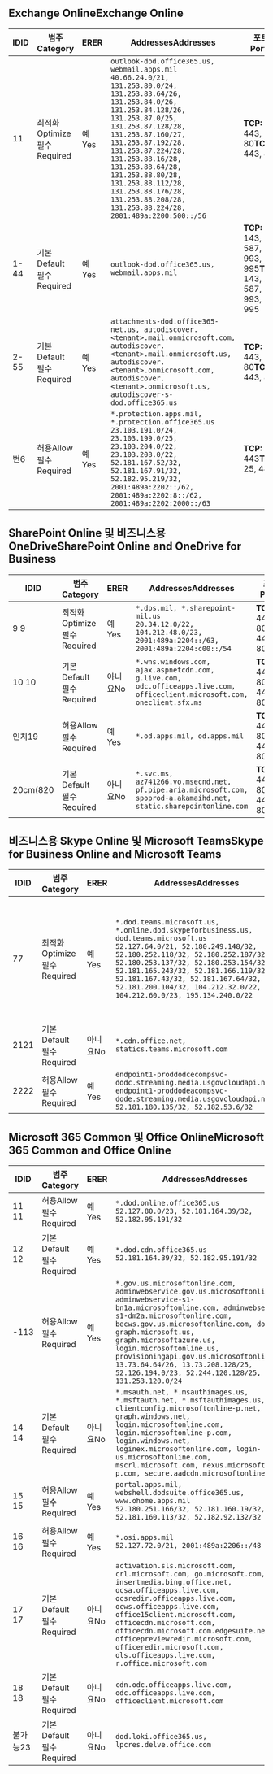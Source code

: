 <!--THIS FILE IS AUTOMATICALLY GENERATED. MANUAL CHANGES WILL BE OVERWRITTEN.-->
<!--Please contact the Office 365 Endpoints team with any questions.-->
<!--USGovDoD endpoints version 2019112700-->
<!--File generated 2019-11-27 11:00:08.0914-->

## <a name="exchange-online"></a><span data-ttu-id="557e7-101">Exchange Online</span><span class="sxs-lookup"><span data-stu-id="557e7-101">Exchange Online</span></span>

<span data-ttu-id="557e7-102">ID</span><span class="sxs-lookup"><span data-stu-id="557e7-102">ID</span></span> | <span data-ttu-id="557e7-103">범주</span><span class="sxs-lookup"><span data-stu-id="557e7-103">Category</span></span> | <span data-ttu-id="557e7-104">ER</span><span class="sxs-lookup"><span data-stu-id="557e7-104">ER</span></span> | <span data-ttu-id="557e7-105">Addresses</span><span class="sxs-lookup"><span data-stu-id="557e7-105">Addresses</span></span> | <span data-ttu-id="557e7-106">포트</span><span class="sxs-lookup"><span data-stu-id="557e7-106">Ports</span></span>
-- | -------------------- | --- | ---------------------------------------------------------------------------------------------------------------------------------------------------------------------------------------------------------------------------------------------------------------------------------------------------------------------------------------------------------------------------------------------- | -------------------------------
<span data-ttu-id="557e7-107">1</span><span class="sxs-lookup"><span data-stu-id="557e7-107">1</span></span> | <span data-ttu-id="557e7-108">최적화</span><span class="sxs-lookup"><span data-stu-id="557e7-108">Optimize</span></span><BR><span data-ttu-id="557e7-109">필수</span><span class="sxs-lookup"><span data-stu-id="557e7-109">Required</span></span> | <span data-ttu-id="557e7-110">예</span><span class="sxs-lookup"><span data-stu-id="557e7-110">Yes</span></span> | `outlook-dod.office365.us, webmail.apps.mil`<BR>`40.66.24.0/21, 131.253.80.0/24, 131.253.83.64/26, 131.253.84.0/26, 131.253.84.128/26, 131.253.87.0/25, 131.253.87.128/28, 131.253.87.160/27, 131.253.87.192/28, 131.253.87.224/28, 131.253.88.16/28, 131.253.88.64/28, 131.253.88.80/28, 131.253.88.112/28, 131.253.88.176/28, 131.253.88.208/28, 131.253.88.224/28, 2001:489a:2200:500::/56` | <span data-ttu-id="557e7-111">**TCP:** 443, 80</span><span class="sxs-lookup"><span data-stu-id="557e7-111">**TCP:** 443, 80</span></span>
<span data-ttu-id="557e7-112">1-4</span><span class="sxs-lookup"><span data-stu-id="557e7-112">4</span></span> | <span data-ttu-id="557e7-113">기본</span><span class="sxs-lookup"><span data-stu-id="557e7-113">Default</span></span><BR><span data-ttu-id="557e7-114">필수</span><span class="sxs-lookup"><span data-stu-id="557e7-114">Required</span></span> | <span data-ttu-id="557e7-115">예</span><span class="sxs-lookup"><span data-stu-id="557e7-115">Yes</span></span> | `outlook-dod.office365.us, webmail.apps.mil` | <span data-ttu-id="557e7-116">**TCP:** 143, 25, 587, 993, 995</span><span class="sxs-lookup"><span data-stu-id="557e7-116">**TCP:** 143, 25, 587, 993, 995</span></span>
<span data-ttu-id="557e7-117">2-5</span><span class="sxs-lookup"><span data-stu-id="557e7-117">5</span></span> | <span data-ttu-id="557e7-118">기본</span><span class="sxs-lookup"><span data-stu-id="557e7-118">Default</span></span><BR><span data-ttu-id="557e7-119">필수</span><span class="sxs-lookup"><span data-stu-id="557e7-119">Required</span></span> | <span data-ttu-id="557e7-120">예</span><span class="sxs-lookup"><span data-stu-id="557e7-120">Yes</span></span> | `attachments-dod.office365-net.us, autodiscover.<tenant>.mail.onmicrosoft.com, autodiscover.<tenant>.mail.onmicrosoft.us, autodiscover.<tenant>.onmicrosoft.com, autodiscover.<tenant>.onmicrosoft.us, autodiscover-s-dod.office365.us` | <span data-ttu-id="557e7-121">**TCP:** 443, 80</span><span class="sxs-lookup"><span data-stu-id="557e7-121">**TCP:** 443, 80</span></span>
<span data-ttu-id="557e7-122">번</span><span class="sxs-lookup"><span data-stu-id="557e7-122">6</span></span> | <span data-ttu-id="557e7-123">허용</span><span class="sxs-lookup"><span data-stu-id="557e7-123">Allow</span></span><BR><span data-ttu-id="557e7-124">필수</span><span class="sxs-lookup"><span data-stu-id="557e7-124">Required</span></span> | <span data-ttu-id="557e7-125">예</span><span class="sxs-lookup"><span data-stu-id="557e7-125">Yes</span></span> | `*.protection.apps.mil, *.protection.office365.us`<BR>`23.103.191.0/24, 23.103.199.0/25, 23.103.204.0/22, 23.103.208.0/22, 52.181.167.52/32, 52.181.167.91/32, 52.182.95.219/32, 2001:489a:2202::/62, 2001:489a:2202:8::/62, 2001:489a:2202:2000::/63` | <span data-ttu-id="557e7-126">**TCP:** 25, 443</span><span class="sxs-lookup"><span data-stu-id="557e7-126">**TCP:** 25, 443</span></span>

## <a name="sharepoint-online-and-onedrive-for-business"></a><span data-ttu-id="557e7-127">SharePoint Online 및 비즈니스용 OneDrive</span><span class="sxs-lookup"><span data-stu-id="557e7-127">SharePoint Online and OneDrive for Business</span></span>

<span data-ttu-id="557e7-128">ID</span><span class="sxs-lookup"><span data-stu-id="557e7-128">ID</span></span> | <span data-ttu-id="557e7-129">범주</span><span class="sxs-lookup"><span data-stu-id="557e7-129">Category</span></span> | <span data-ttu-id="557e7-130">ER</span><span class="sxs-lookup"><span data-stu-id="557e7-130">ER</span></span> | <span data-ttu-id="557e7-131">Addresses</span><span class="sxs-lookup"><span data-stu-id="557e7-131">Addresses</span></span> | <span data-ttu-id="557e7-132">포트</span><span class="sxs-lookup"><span data-stu-id="557e7-132">Ports</span></span>
-- | -------------------- | --- | -------------------------------------------------------------------------------------------------------------------------- | ----------------
<span data-ttu-id="557e7-133">9 </span><span class="sxs-lookup"><span data-stu-id="557e7-133">9</span></span> | <span data-ttu-id="557e7-134">최적화</span><span class="sxs-lookup"><span data-stu-id="557e7-134">Optimize</span></span><BR><span data-ttu-id="557e7-135">필수</span><span class="sxs-lookup"><span data-stu-id="557e7-135">Required</span></span> | <span data-ttu-id="557e7-136">예</span><span class="sxs-lookup"><span data-stu-id="557e7-136">Yes</span></span> | `*.dps.mil, *.sharepoint-mil.us`<BR>`20.34.12.0/22, 104.212.48.0/23, 2001:489a:2204::/63, 2001:489a:2204:c00::/54` | <span data-ttu-id="557e7-137">**TCP:** 443, 80</span><span class="sxs-lookup"><span data-stu-id="557e7-137">**TCP:** 443, 80</span></span>
<span data-ttu-id="557e7-138">10 </span><span class="sxs-lookup"><span data-stu-id="557e7-138">10</span></span> | <span data-ttu-id="557e7-139">기본</span><span class="sxs-lookup"><span data-stu-id="557e7-139">Default</span></span><BR><span data-ttu-id="557e7-140">필수</span><span class="sxs-lookup"><span data-stu-id="557e7-140">Required</span></span> | <span data-ttu-id="557e7-141">아니요</span><span class="sxs-lookup"><span data-stu-id="557e7-141">No</span></span> | `*.wns.windows.com, ajax.aspnetcdn.com, g.live.com, odc.officeapps.live.com, officeclient.microsoft.com, oneclient.sfx.ms` | <span data-ttu-id="557e7-142">**TCP:** 443, 80</span><span class="sxs-lookup"><span data-stu-id="557e7-142">**TCP:** 443, 80</span></span>
<span data-ttu-id="557e7-143">인치</span><span class="sxs-lookup"><span data-stu-id="557e7-143">19</span></span> | <span data-ttu-id="557e7-144">허용</span><span class="sxs-lookup"><span data-stu-id="557e7-144">Allow</span></span><BR><span data-ttu-id="557e7-145">필수</span><span class="sxs-lookup"><span data-stu-id="557e7-145">Required</span></span> | <span data-ttu-id="557e7-146">예</span><span class="sxs-lookup"><span data-stu-id="557e7-146">Yes</span></span> | `*.od.apps.mil, od.apps.mil` | <span data-ttu-id="557e7-147">**TCP:** 443, 80</span><span class="sxs-lookup"><span data-stu-id="557e7-147">**TCP:** 443, 80</span></span>
<span data-ttu-id="557e7-148">20cm(8</span><span class="sxs-lookup"><span data-stu-id="557e7-148">20</span></span> | <span data-ttu-id="557e7-149">기본</span><span class="sxs-lookup"><span data-stu-id="557e7-149">Default</span></span><BR><span data-ttu-id="557e7-150">필수</span><span class="sxs-lookup"><span data-stu-id="557e7-150">Required</span></span> | <span data-ttu-id="557e7-151">아니요</span><span class="sxs-lookup"><span data-stu-id="557e7-151">No</span></span> | `*.svc.ms, az741266.vo.msecnd.net, pf.pipe.aria.microsoft.com, spoprod-a.akamaihd.net, static.sharepointonline.com` | <span data-ttu-id="557e7-152">**TCP:** 443, 80</span><span class="sxs-lookup"><span data-stu-id="557e7-152">**TCP:** 443, 80</span></span>

## <a name="skype-for-business-online-and-microsoft-teams"></a><span data-ttu-id="557e7-153">비즈니스용 Skype Online 및 Microsoft Teams</span><span class="sxs-lookup"><span data-stu-id="557e7-153">Skype for Business Online and Microsoft Teams</span></span>

<span data-ttu-id="557e7-154">ID</span><span class="sxs-lookup"><span data-stu-id="557e7-154">ID</span></span> | <span data-ttu-id="557e7-155">범주</span><span class="sxs-lookup"><span data-stu-id="557e7-155">Category</span></span> | <span data-ttu-id="557e7-156">ER</span><span class="sxs-lookup"><span data-stu-id="557e7-156">ER</span></span> | <span data-ttu-id="557e7-157">Addresses</span><span class="sxs-lookup"><span data-stu-id="557e7-157">Addresses</span></span> | <span data-ttu-id="557e7-158">포트</span><span class="sxs-lookup"><span data-stu-id="557e7-158">Ports</span></span>
-- | -------------------- | --- | -------------------------------------------------------------------------------------------------------------------------------------------------------------------------------------------------------------------------------------------------------------------------------------------------------------------------------------------------------- | -----------------------------------------------
<span data-ttu-id="557e7-159">7</span><span class="sxs-lookup"><span data-stu-id="557e7-159">7</span></span> | <span data-ttu-id="557e7-160">최적화</span><span class="sxs-lookup"><span data-stu-id="557e7-160">Optimize</span></span><BR><span data-ttu-id="557e7-161">필수</span><span class="sxs-lookup"><span data-stu-id="557e7-161">Required</span></span> | <span data-ttu-id="557e7-162">예</span><span class="sxs-lookup"><span data-stu-id="557e7-162">Yes</span></span> | `*.dod.teams.microsoft.us, *.online.dod.skypeforbusiness.us, dod.teams.microsoft.us`<BR>`52.127.64.0/21, 52.180.249.148/32, 52.180.252.118/32, 52.180.252.187/32, 52.180.253.137/32, 52.180.253.154/32, 52.181.165.243/32, 52.181.166.119/32, 52.181.167.43/32, 52.181.167.64/32, 52.181.200.104/32, 104.212.32.0/22, 104.212.60.0/23, 195.134.240.0/22` | <span data-ttu-id="557e7-163">**TCP:** 443</span><span class="sxs-lookup"><span data-stu-id="557e7-163">**TCP:** 443</span></span><BR><span data-ttu-id="557e7-164">**UDP:** 3478, 3479, 3480, 3481</span><span class="sxs-lookup"><span data-stu-id="557e7-164">**UDP:** 3478, 3479, 3480, 3481</span></span>
<span data-ttu-id="557e7-165">21</span><span class="sxs-lookup"><span data-stu-id="557e7-165">21</span></span> | <span data-ttu-id="557e7-166">기본</span><span class="sxs-lookup"><span data-stu-id="557e7-166">Default</span></span><BR><span data-ttu-id="557e7-167">필수</span><span class="sxs-lookup"><span data-stu-id="557e7-167">Required</span></span> | <span data-ttu-id="557e7-168">아니요</span><span class="sxs-lookup"><span data-stu-id="557e7-168">No</span></span> | `*.cdn.office.net, statics.teams.microsoft.com` | <span data-ttu-id="557e7-169">**TCP:** 443</span><span class="sxs-lookup"><span data-stu-id="557e7-169">**TCP:** 443</span></span>
<span data-ttu-id="557e7-170">22</span><span class="sxs-lookup"><span data-stu-id="557e7-170">22</span></span> | <span data-ttu-id="557e7-171">허용</span><span class="sxs-lookup"><span data-stu-id="557e7-171">Allow</span></span><BR><span data-ttu-id="557e7-172">필수</span><span class="sxs-lookup"><span data-stu-id="557e7-172">Required</span></span> | <span data-ttu-id="557e7-173">예</span><span class="sxs-lookup"><span data-stu-id="557e7-173">Yes</span></span> | `endpoint1-proddodcecompsvc-dodc.streaming.media.usgovcloudapi.net, endpoint1-proddodeacompsvc-dode.streaming.media.usgovcloudapi.net`<BR>`52.181.180.135/32, 52.182.53.6/32` | <span data-ttu-id="557e7-174">**TCP:** 443</span><span class="sxs-lookup"><span data-stu-id="557e7-174">**TCP:** 443</span></span>

## <a name="microsoft-365-common-and-office-online"></a><span data-ttu-id="557e7-175">Microsoft 365 Common 및 Office Online</span><span class="sxs-lookup"><span data-stu-id="557e7-175">Microsoft 365 Common and Office Online</span></span>

<span data-ttu-id="557e7-176">ID</span><span class="sxs-lookup"><span data-stu-id="557e7-176">ID</span></span> | <span data-ttu-id="557e7-177">범주</span><span class="sxs-lookup"><span data-stu-id="557e7-177">Category</span></span> | <span data-ttu-id="557e7-178">ER</span><span class="sxs-lookup"><span data-stu-id="557e7-178">ER</span></span> | <span data-ttu-id="557e7-179">Addresses</span><span class="sxs-lookup"><span data-stu-id="557e7-179">Addresses</span></span> | <span data-ttu-id="557e7-180">포트</span><span class="sxs-lookup"><span data-stu-id="557e7-180">Ports</span></span>
-- | ------------------- | --- | ------------------------------------------------------------------------------------------------------------------------------------------------------------------------------------------------------------------------------------------------------------------------------------------------------------------------------------------------------------------------------------------------------------------------- | ----------------
<span data-ttu-id="557e7-181">11 </span><span class="sxs-lookup"><span data-stu-id="557e7-181">11</span></span> | <span data-ttu-id="557e7-182">허용</span><span class="sxs-lookup"><span data-stu-id="557e7-182">Allow</span></span><BR><span data-ttu-id="557e7-183">필수</span><span class="sxs-lookup"><span data-stu-id="557e7-183">Required</span></span> | <span data-ttu-id="557e7-184">예</span><span class="sxs-lookup"><span data-stu-id="557e7-184">Yes</span></span> | `*.dod.online.office365.us`<BR>`52.127.80.0/23, 52.181.164.39/32, 52.182.95.191/32` | <span data-ttu-id="557e7-185">**TCP:** 443</span><span class="sxs-lookup"><span data-stu-id="557e7-185">**TCP:** 443</span></span>
<span data-ttu-id="557e7-186">12 </span><span class="sxs-lookup"><span data-stu-id="557e7-186">12</span></span> | <span data-ttu-id="557e7-187">기본</span><span class="sxs-lookup"><span data-stu-id="557e7-187">Default</span></span><BR><span data-ttu-id="557e7-188">필수</span><span class="sxs-lookup"><span data-stu-id="557e7-188">Required</span></span> | <span data-ttu-id="557e7-189">예</span><span class="sxs-lookup"><span data-stu-id="557e7-189">Yes</span></span> | `*.dod.cdn.office365.us`<BR>`52.181.164.39/32, 52.182.95.191/32` | <span data-ttu-id="557e7-190">**TCP:** 443</span><span class="sxs-lookup"><span data-stu-id="557e7-190">**TCP:** 443</span></span>
<span data-ttu-id="557e7-191">-1</span><span class="sxs-lookup"><span data-stu-id="557e7-191">13</span></span> | <span data-ttu-id="557e7-192">허용</span><span class="sxs-lookup"><span data-stu-id="557e7-192">Allow</span></span><BR><span data-ttu-id="557e7-193">필수</span><span class="sxs-lookup"><span data-stu-id="557e7-193">Required</span></span> | <span data-ttu-id="557e7-194">예</span><span class="sxs-lookup"><span data-stu-id="557e7-194">Yes</span></span> | `*.gov.us.microsoftonline.com, adminwebservice.gov.us.microsoftonline.com, adminwebservice-s1-bn1a.microsoftonline.com, adminwebservice-s1-dm2a.microsoftonline.com, becws.gov.us.microsoftonline.com, dod-graph.microsoft.us, graph.microsoftazure.us, login.microsoftonline.us, provisioningapi.gov.us.microsoftonline.com`<BR>`13.73.64.64/26, 13.73.208.128/25, 52.126.194.0/23, 52.244.120.128/25, 131.253.120.0/24` | <span data-ttu-id="557e7-195">**TCP:** 443</span><span class="sxs-lookup"><span data-stu-id="557e7-195">**TCP:** 443</span></span>
<span data-ttu-id="557e7-196">14 </span><span class="sxs-lookup"><span data-stu-id="557e7-196">14</span></span> | <span data-ttu-id="557e7-197">기본</span><span class="sxs-lookup"><span data-stu-id="557e7-197">Default</span></span><BR><span data-ttu-id="557e7-198">필수</span><span class="sxs-lookup"><span data-stu-id="557e7-198">Required</span></span> | <span data-ttu-id="557e7-199">아니요</span><span class="sxs-lookup"><span data-stu-id="557e7-199">No</span></span> | `*.msauth.net, *.msauthimages.us, *.msftauth.net, *.msftauthimages.us, clientconfig.microsoftonline-p.net, graph.windows.net, login.microsoftonline.com, login.microsoftonline-p.com, login.windows.net, loginex.microsoftonline.com, login-us.microsoftonline.com, mscrl.microsoft.com, nexus.microsoftonline-p.com, secure.aadcdn.microsoftonline-p.com` | <span data-ttu-id="557e7-200">**TCP:** 443</span><span class="sxs-lookup"><span data-stu-id="557e7-200">**TCP:** 443</span></span>
<span data-ttu-id="557e7-201">15 </span><span class="sxs-lookup"><span data-stu-id="557e7-201">15</span></span> | <span data-ttu-id="557e7-202">허용</span><span class="sxs-lookup"><span data-stu-id="557e7-202">Allow</span></span><BR><span data-ttu-id="557e7-203">필수</span><span class="sxs-lookup"><span data-stu-id="557e7-203">Required</span></span> | <span data-ttu-id="557e7-204">예</span><span class="sxs-lookup"><span data-stu-id="557e7-204">Yes</span></span> | `portal.apps.mil, webshell.dodsuite.office365.us, www.ohome.apps.mil`<BR>`52.180.251.166/32, 52.181.160.19/32, 52.181.160.113/32, 52.182.92.132/32` | <span data-ttu-id="557e7-205">**TCP:** 443</span><span class="sxs-lookup"><span data-stu-id="557e7-205">**TCP:** 443</span></span>
<span data-ttu-id="557e7-206">16 </span><span class="sxs-lookup"><span data-stu-id="557e7-206">16</span></span> | <span data-ttu-id="557e7-207">허용</span><span class="sxs-lookup"><span data-stu-id="557e7-207">Allow</span></span><BR><span data-ttu-id="557e7-208">필수</span><span class="sxs-lookup"><span data-stu-id="557e7-208">Required</span></span> | <span data-ttu-id="557e7-209">예</span><span class="sxs-lookup"><span data-stu-id="557e7-209">Yes</span></span> | `*.osi.apps.mil`<BR>`52.127.72.0/21, 2001:489a:2206::/48` | <span data-ttu-id="557e7-210">**TCP:** 443</span><span class="sxs-lookup"><span data-stu-id="557e7-210">**TCP:** 443</span></span>
<span data-ttu-id="557e7-211">17 </span><span class="sxs-lookup"><span data-stu-id="557e7-211">17</span></span> | <span data-ttu-id="557e7-212">기본</span><span class="sxs-lookup"><span data-stu-id="557e7-212">Default</span></span><BR><span data-ttu-id="557e7-213">필수</span><span class="sxs-lookup"><span data-stu-id="557e7-213">Required</span></span> | <span data-ttu-id="557e7-214">아니요</span><span class="sxs-lookup"><span data-stu-id="557e7-214">No</span></span> | `activation.sls.microsoft.com, crl.microsoft.com, go.microsoft.com, insertmedia.bing.office.net, ocsa.officeapps.live.com, ocsredir.officeapps.live.com, ocws.officeapps.live.com, office15client.microsoft.com, officecdn.microsoft.com, officecdn.microsoft.com.edgesuite.net, officepreviewredir.microsoft.com, officeredir.microsoft.com, ols.officeapps.live.com, r.office.microsoft.com` | <span data-ttu-id="557e7-215">**TCP:** 443, 80</span><span class="sxs-lookup"><span data-stu-id="557e7-215">**TCP:** 443, 80</span></span>
<span data-ttu-id="557e7-216">18 </span><span class="sxs-lookup"><span data-stu-id="557e7-216">18</span></span> | <span data-ttu-id="557e7-217">기본</span><span class="sxs-lookup"><span data-stu-id="557e7-217">Default</span></span><BR><span data-ttu-id="557e7-218">필수</span><span class="sxs-lookup"><span data-stu-id="557e7-218">Required</span></span> | <span data-ttu-id="557e7-219">아니요</span><span class="sxs-lookup"><span data-stu-id="557e7-219">No</span></span> | `cdn.odc.officeapps.live.com, odc.officeapps.live.com, officeclient.microsoft.com` | <span data-ttu-id="557e7-220">**TCP:** 443, 80</span><span class="sxs-lookup"><span data-stu-id="557e7-220">**TCP:** 443, 80</span></span>
<span data-ttu-id="557e7-221">불가능</span><span class="sxs-lookup"><span data-stu-id="557e7-221">23</span></span> | <span data-ttu-id="557e7-222">기본</span><span class="sxs-lookup"><span data-stu-id="557e7-222">Default</span></span><BR><span data-ttu-id="557e7-223">필수</span><span class="sxs-lookup"><span data-stu-id="557e7-223">Required</span></span> | <span data-ttu-id="557e7-224">아니요</span><span class="sxs-lookup"><span data-stu-id="557e7-224">No</span></span> | `dod.loki.office365.us, lpcres.delve.office.com` | <span data-ttu-id="557e7-225">**TCP:** 443</span><span class="sxs-lookup"><span data-stu-id="557e7-225">**TCP:** 443</span></span>
